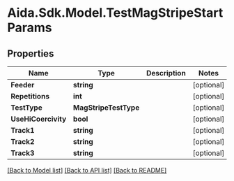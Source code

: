 # Aida.Sdk.Model.TestMagStripeStartParams

## Properties

Name | Type | Description | Notes
------------ | ------------- | ------------- | -------------
**Feeder** | **string** |  | [optional] 
**Repetitions** | **int** |  | [optional] 
**TestType** | **MagStripeTestType** |  | [optional] 
**UseHiCoercivity** | **bool** |  | [optional] 
**Track1** | **string** |  | [optional] 
**Track2** | **string** |  | [optional] 
**Track3** | **string** |  | [optional] 

[[Back to Model list]](../README.md#documentation-for-models) [[Back to API list]](../README.md#documentation-for-api-endpoints) [[Back to README]](../README.md)

